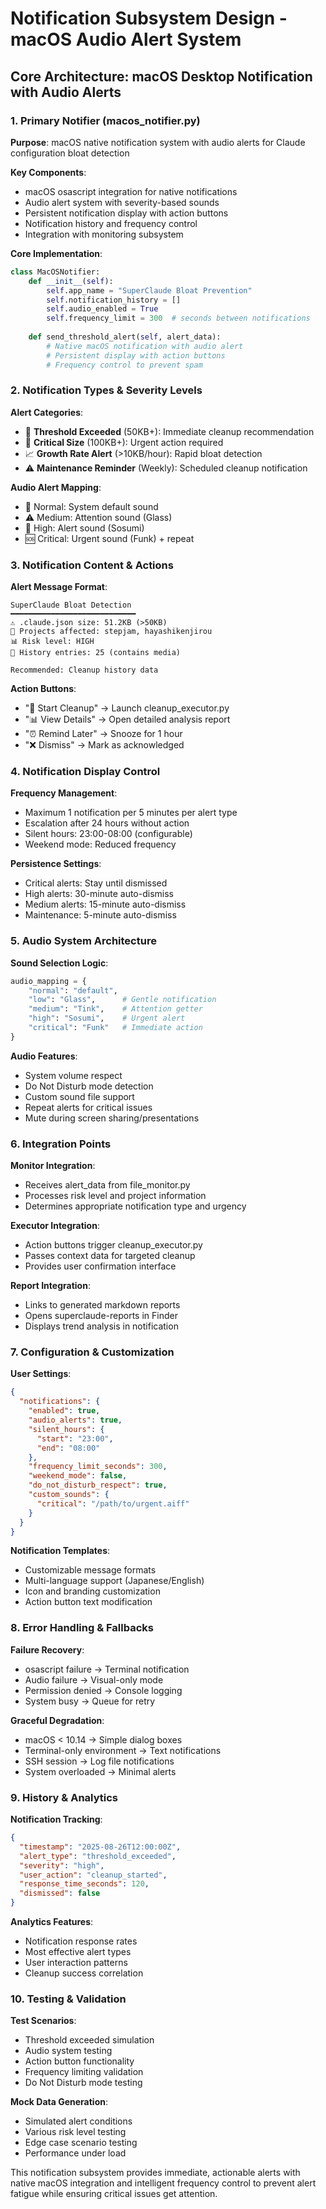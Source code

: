 # Notification Subsystem Design - macOS Audio Alert System

## Core Architecture: macOS Desktop Notification with Audio Alerts

### 1. Primary Notifier (macos_notifier.py)

**Purpose**: macOS native notification system with audio alerts for Claude configuration bloat detection

**Key Components**:
- macOS osascript integration for native notifications
- Audio alert system with severity-based sounds
- Persistent notification display with action buttons
- Notification history and frequency control
- Integration with monitoring subsystem

**Core Implementation**:
```python
class MacOSNotifier:
    def __init__(self):
        self.app_name = "SuperClaude Bloat Prevention"
        self.notification_history = []
        self.audio_enabled = True
        self.frequency_limit = 300  # seconds between notifications
        
    def send_threshold_alert(self, alert_data):
        # Native macOS notification with audio alert
        # Persistent display with action buttons
        # Frequency control to prevent spam
```

### 2. Notification Types & Severity Levels

**Alert Categories**:
- 🔴 **Threshold Exceeded** (50KB+): Immediate cleanup recommendation
- 🚨 **Critical Size** (100KB+): Urgent action required
- 📈 **Growth Rate Alert** (>10KB/hour): Rapid bloat detection
- ⚠️ **Maintenance Reminder** (Weekly): Scheduled cleanup notification

**Audio Alert Mapping**:
- 🔔 Normal: System default sound
- ⚠️ Medium: Attention sound (Glass)
- 🚨 High: Alert sound (Sosumi)
- 🆘 Critical: Urgent sound (Funk) + repeat

### 3. Notification Content & Actions

**Alert Message Format**:
```
SuperClaude Bloat Detection
━━━━━━━━━━━━━━━━━━━━━━━━━━━━
⚠️ .claude.json size: 51.2KB (>50KB)
📁 Projects affected: stepjam, hayashikenjirou
📊 Risk level: HIGH
💾 History entries: 25 (contains media)

Recommended: Cleanup history data
```

**Action Buttons**:
- "🔧 Start Cleanup" → Launch cleanup_executor.py
- "📊 View Details" → Open detailed analysis report
- "⏰ Remind Later" → Snooze for 1 hour
- "❌ Dismiss" → Mark as acknowledged

### 4. Notification Display Control

**Frequency Management**:
- Maximum 1 notification per 5 minutes per alert type
- Escalation after 24 hours without action
- Silent hours: 23:00-08:00 (configurable)
- Weekend mode: Reduced frequency

**Persistence Settings**:
- Critical alerts: Stay until dismissed
- High alerts: 30-minute auto-dismiss
- Medium alerts: 15-minute auto-dismiss
- Maintenance: 5-minute auto-dismiss

### 5. Audio System Architecture

**Sound Selection Logic**:
```python
audio_mapping = {
    "normal": "default",
    "low": "Glass",      # Gentle notification
    "medium": "Tink",    # Attention getter
    "high": "Sosumi",    # Urgent alert
    "critical": "Funk"   # Immediate action
}
```

**Audio Features**:
- System volume respect
- Do Not Disturb mode detection
- Custom sound file support
- Repeat alerts for critical issues
- Mute during screen sharing/presentations

### 6. Integration Points

**Monitor Integration**:
- Receives alert_data from file_monitor.py
- Processes risk level and project information
- Determines appropriate notification type and urgency

**Executor Integration**:
- Action buttons trigger cleanup_executor.py
- Passes context data for targeted cleanup
- Provides user confirmation interface

**Report Integration**:
- Links to generated markdown reports
- Opens superclaude-reports in Finder
- Displays trend analysis in notification

### 7. Configuration & Customization

**User Settings**:
```json
{
  "notifications": {
    "enabled": true,
    "audio_alerts": true,
    "silent_hours": {
      "start": "23:00",
      "end": "08:00"
    },
    "frequency_limit_seconds": 300,
    "weekend_mode": false,
    "do_not_disturb_respect": true,
    "custom_sounds": {
      "critical": "/path/to/urgent.aiff"
    }
  }
}
```

**Notification Templates**:
- Customizable message formats
- Multi-language support (Japanese/English)
- Icon and branding customization
- Action button text modification

### 8. Error Handling & Fallbacks

**Failure Recovery**:
- osascript failure → Terminal notification
- Audio failure → Visual-only mode
- Permission denied → Console logging
- System busy → Queue for retry

**Graceful Degradation**:
- macOS < 10.14 → Simple dialog boxes
- Terminal-only environment → Text notifications
- SSH session → Log file notifications
- System overloaded → Minimal alerts

### 9. History & Analytics

**Notification Tracking**:
```json
{
  "timestamp": "2025-08-26T12:00:00Z",
  "alert_type": "threshold_exceeded",
  "severity": "high",
  "user_action": "cleanup_started",
  "response_time_seconds": 120,
  "dismissed": false
}
```

**Analytics Features**:
- Notification response rates
- Most effective alert types
- User interaction patterns
- Cleanup success correlation

### 10. Testing & Validation

**Test Scenarios**:
- Threshold exceeded simulation
- Audio system testing
- Action button functionality
- Frequency limiting validation
- Do Not Disturb mode testing

**Mock Data Generation**:
- Simulated alert conditions
- Various risk level testing
- Edge case scenario testing
- Performance under load

This notification subsystem provides immediate, actionable alerts with native macOS integration and intelligent frequency control to prevent alert fatigue while ensuring critical issues get attention.